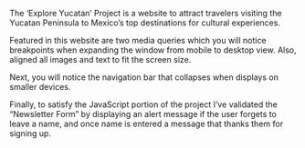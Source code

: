 The ‘Explore Yucatan’ Project is a website to attract travelers visiting the Yucatan Peninsula to Mexico’s top destinations for cultural experiences. 

Featured in this website are two media queries which you will notice breakpoints when expanding the window from mobile to desktop view. Also, aligned all images and text to fit the screen size. 

Next, you will notice the navigation bar that collapses when displays on smaller devices. 

Finally, to satisfy the JavaScript portion of the project I’ve validated the “Newsletter Form” by displaying an alert message if the user forgets to leave a name, and once name is entered a message that thanks them for signing up. 
